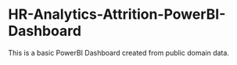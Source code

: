 # HR-Analytics-Attrition-PowerBI-Dashboard
This is a basic PowerBI Dashboard created from public domain data.
